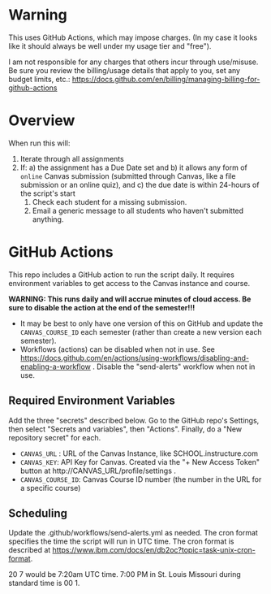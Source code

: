 # Warning 

This uses GitHub Actions, which may impose charges. (In my case it looks like it should always be well under my usage tier and "free").

I am not responsible for any charges that others incur through use/misuse. Be sure you review the billing/usage details that apply to you, set any budget limits, etc.: https://docs.github.com/en/billing/managing-billing-for-github-actions 

# Overview

When run this will:

1. Iterate through all assignments
2. If: a) the assignment has a Due Date set and b) it allows any form of `online` Canvas submission (submitted through Canvas, like a file submission or an online quiz), and c) the due date is within 24-hours of the script's start
   1. Check each student for a missing submission.
   2. Email a generic message to all students who haven't submitted anything.

# GitHub Actions

This repo includes a GitHub action to run the script daily.  It requires environment variables to get access to the Canvas instance and course.

**WARNING: This runs daily and will accrue minutes of cloud access.  Be sure to disable the action at the end of the semester!!!**  
* It may be best to only have one version of this on GitHub and update the `CANVAS_COURSE_ID` each semester (rather than create a new version each semester).
* Workflows (actions) can be disabled when not in use.  See https://docs.github.com/en/actions/using-workflows/disabling-and-enabling-a-workflow .  Disable the "send-alerts" workflow when not in use.

## Required Environment Variables

Add the three "secrets" described below.  Go to the GitHub repo's Settings, then select "Secrets and variables", then "Actions". Finally, do a "New repository secret" for each.

* `CANVAS_URL` : URL of the Canvas Instance, like SCHOOL.instructure.com
* `CANVAS_KEY`: API Key for Canvas. Created via the "+ New Access Token" button at http://CANVAS_URL/profile/settings .
* `CANVAS_COURSE_ID`: Canvas Course ID number (the number in the URL for a specific course)

## Scheduling

Update the .github/workflows/send-alerts.yml as needed.  The cron format specifies the time the script will run in UTC time.  The cron format is described at https://www.ibm.com/docs/en/db2oc?topic=task-unix-cron-format.  

20 7 would be 7:20am UTC time.  7:00 PM in St. Louis Missouri during standard time is 00 1. 
